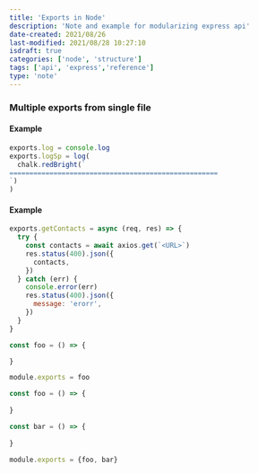 ```yaml
---
title: 'Exports in Node'
description: 'Note and example for modularizing express api'
date-created: 2021/08/26
last-modified: 2021/08/28 10:27:10
isdraft: true
categories: ['node', 'structure']
tags: ['api', 'express','reference']
type: 'note'
---
```


### Multiple exports from single file

#### Example

```javascript
exports.log = console.log
exports.logSp = log(
  chalk.redBright(`
====================================================
`)
)
```

#### Example

```javascript
exports.getContacts = async (req, res) => {
  try {
    const contacts = await axios.get(`<URL>`)
    res.status(400).json({
      contacts,
    })
  } catch (err) {
    console.error(err)
    res.status(400).json({
      message: 'erorr',
    })
  }
}
```

```javascript 
const foo = () => {

}

module.exports = foo
```


```javascript 
const foo = () => {
	
}

const bar = () => {
	
}

module.exports = {foo, bar}
```